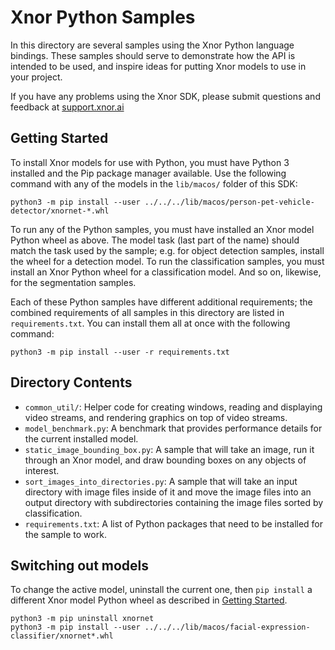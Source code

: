 # Xnor Python Samples

In this directory are several samples using the Xnor Python language bindings.
These samples should serve to demonstrate how the API is intended to be used,
and inspire ideas for putting Xnor models to use in your project.

If you have any problems using the Xnor SDK, please submit questions and
feedback at [support.xnor.ai](https://support.xnor.ai)

## Getting Started

To install Xnor models for use with Python, you must have Python 3 installed and
the Pip package manager available.  Use the following command with any of the
models in the `lib/macos/` folder of this SDK:

    python3 -m pip install --user ../../../lib/macos/person-pet-vehicle-detector/xnornet-*.whl

To run any of the Python samples, you must have installed an Xnor model Python
wheel as above.  The model task (last part of the name) should match the task
used by the sample; e.g. for object detection samples, install the wheel for a
detection model.  To run the classification samples, you must install an Xnor
Python wheel for a classification model.  And so on, likewise, for the
segmentation samples.

Each of these Python samples have different additional requirements; the
combined requirements of all samples in this directory are listed in
`requirements.txt`.  You can install them all at once with the following
command:

    python3 -m pip install --user -r requirements.txt

## Directory Contents

 - `common_util/`: Helper code for creating windows, reading and displaying
   video streams, and rendering graphics on top of video streams.
 - `model_benchmark.py`: A benchmark that provides performance details for the
   current installed model.
 - `static_image_bounding_box.py`: A sample that will take an image, run it
   through an Xnor model, and draw bounding boxes on any objects of interest.
 - `sort_images_into_directories.py`: A sample that will take an input
   directory with image files inside of it and move the image files into an
   output directory with subdirectories containing the image files sorted by
   classification.
 - `requirements.txt`: A list of Python packages that need to be installed for
   the sample to work.

## Switching out models

To change the active model, uninstall the current one, then `pip install` a
different Xnor model Python wheel as described in [Getting
Started](#getting-started).

    python3 -m pip uninstall xnornet
    python3 -m pip install --user ../../../lib/macos/facial-expression-classifier/xnornet*.whl
